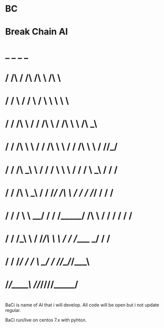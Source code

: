 # BC
# Break Chain AI
#
#           _               _                    _              _     
#          / /\            / /\                /\ \            /\ \   
#         / /  \          / /  \              /  \ \           \ \ \  
#        / / /\ \        / / /\ \            / /\ \ \          /\ \_\ 
#       / / /\ \ \      / / /\ \ \          / / /\ \ \        / /\/_/ 
#      / / /\ \_\ \    / / /  \ \ \        / / /  \ \_\      / / /    
#     / / /\ \ \___\  / / /___/ /\ \      / / /    \/_/     / / /     
#    / / /  \ \ \__/ / / /_____/ /\ \    / / /             / / /      
#   / / /____\_\ \  / /_________/\ \ \  / / /________  ___/ / /__     
#  / / /__________\/ / /_       __\ \_\/ / /_________\/\__\/_/___\    
#  \/_____________/\_\___\     /____/_/\/____________/\/_________/    
#
#
  
BaCi is name of AI that i will develop.
All code will be open but i not update regular.

BaCi run/live on centos 7.x with pyhton.
